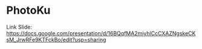 # PhotoKu

Link Slide: https://docs.google.com/presentation/d/16BQqfMA2miyhlCcCXAZNgskeCKsM_JrwRFe9KTFckBo/edit?usp=sharing
